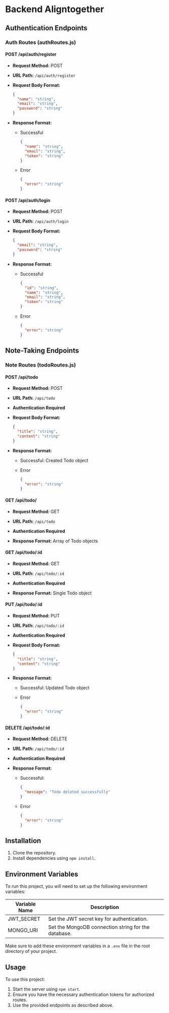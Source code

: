# Backend Aligntogether

## Authentication Endpoints

### Auth Routes (authRoutes.js)

#### POST /api/auth/register

- **Request Method:** POST
- **URL Path:** `/api/auth/register`
- **Request Body Format:**

  ```json
  {
    "name": "string",
    "email": "string",
    "password": "string"
  }
  ```

- **Response Format:**

  - Successful
    ```json
    {
      "name": "string",
      "email": "string",
      "token": "string"
    }
    ```
  - Error

    ```json
    {
      "error": "string"
    }
    ```

#### POST /api/auth/login

- **Request Method:** POST
- **URL Path:** `/api/auth/login`
- **Request Body Format:**

  ```json
  {
    "email": "string",
    "password": "string"
  }
  ```

- **Response Format:**

  - Successful

    ```json
    {
      "id": "string",
      "name": "string",
      "email": "string",
      "token": "string"
    }
    ```

  - Error

    ```json
    {
      "error": "string"
    }
    ```

## Note-Taking Endpoints

### Note Routes (todoRoutes.js)

#### POST /api/todo

- **Request Method:** POST
- **URL Path:** `/api/todo`
- **Authentication Required**
- **Request Body Format:**

  ```json
  {
    "title": "string",
    "content": "string"
  }
  ```

- **Response Format:**

  - Successful: Created Todo object
  - Error

    ```json
    {
      "error": "string"
    }
    ```

#### GET /api/todo/

- **Request Method:** GET
- **URL Path:** `/api/todo`
- **Authentication Required**

- **Response Format:** Array of Todo objects

#### GET /api/todo/:id

- **Request Method:** GET
- **URL Path:** `/api/todo/:id`
- **Authentication Required**

- **Response Format:** Single Todo object

#### PUT /api/todo/:id

- **Request Method:** PUT
- **URL Path:** `/api/todo/:id`
- **Authentication Required**
- **Request Body Format:**

  ```json
  {
    "title": "string",
    "content": "string"
  }
  ```

- **Response Format:**

  - Successful: Updated Todo object
  - Error

    ```json
    {
      "error": "string"
    }
    ```

#### DELETE /api/todo/:id

- **Request Method:** DELETE
- **URL Path:** `/api/todo/:id`
- **Authentication Required**
- **Response Format:**

  - Successful:

    ```json
    {
      "message": "Todo deleted successfully"
    }
    ```

  - Error

    ```json
    {
      "error": "string"
    }
    ```

## Installation

1. Clone the repository.
2. Install dependencies using `npm install`.

## Environment Variables

To run this project, you will need to set up the following environment variables:

| Variable Name | Description                                         |
| ------------- | --------------------------------------------------- |
| JWT_SECRET    | Set the JWT secret key for authentication.          |
| MONGO_URI     | Set the MongoDB connection string for the database. |

Make sure to add these environment variables in a `.env` file in the root directory of your project.

## Usage

To use this project:

1. Start the server using `npm start`.
2. Ensure you have the necessary authentication tokens for authorized routes.
3. Use the provided endpoints as described above.
